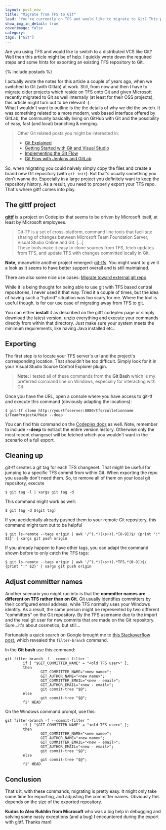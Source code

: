 ```yaml
---
layout: post_new
title: "Migrate from TFS to Git"
lead: "You're currently on TFS and would like to migrate to Git? This post shows you how, without loosing your history."
show_img_in_detail: true
coverimage: false
category:
tags: ["Git"]
---
```


<div class="article-intro">
Are you using TFS and would like to switch to a distributed VCS like Git? Well then this article might be of help. I quickly wrote down the required steps and some hints for exporting an existing TFS repository to Git.
</div>

{% include postads %}

I actually wrote the notes for this article a couple of years ago, when we switched to Git (with Gitlab) at work. Still, from now and then I have to migrate older projects which reside on TFS onto Git and given Microsoft recently migrated to Git as well internally (at least for their OSS projects), this article might turn out to be relevant :).  
What I wouldn't want to outline is the the details of why we did the switch. It was something related to a more modern, web based interface offered by GitLab, the community basically living on GitHub with Git and the possibility of easy, fast (and local) branching & merging.

<blockquote>
        Other Git related posts you might be interested in:
        <ul>
                <li><a href="/blog/2013/04/git-explained/">Git Explained</a></li>
                <li><a href="/blog/2013/06/getting-started-with-git-and-visualstudio/">Getting Started with Git and Visual Studio</a></li>
                <li><a href="/blog/2014/09/implementing-the-git-flow/">Implementing the Git Flow</a></li>
                <li><a href="/blog/2014/01/git-flow-jenkins-gitlab/">Git Flow with Jenkins and GitLab</a></li>
        </ul>
</blockquote>

So, when migrating you could naively simply copy the files and create a brand new Git repository (with `git init`). But that's usually something you don't wanna do. Especially in a large project you definitely want to keep the repository history. As a result, you need to properly export your TFS repo. That's where gittf comes into play.

## The gittf project

**[gittf](http://gittf.codeplex.com/)** is a project on Codeplex that seems to be driven by Microsoft itself, at least by Microsoft employees.

>Git-TF is a set of cross-platform, command line tools that facilitate sharing of changes between Microsoft Team Foundation Server, Visual Studio Online and Git. [...]  
These tools make it easy to clone sources from TFS, fetch updates from TFS, and update TFS with changes committed locally in Git.

<div class="alert alert-warning">
   <p>
        <strong>Note,</strong> meanwhile another project emerged: <a href="https://github.com/git-tfs/git-tfs">git-tfs</a>.         You might want to give it a look as it seems to have better support overall and is still maintained.
   </p>
   <p>
        There are also some nice use cases: <a href="https://github.com/git-tfs/git-tfs/blob/master/doc/usecases/migrate_tfs_to_git.md">Migrate toward external git repo</a>.
    </p>
</div>

While it is being thought for being able to use git with TFS based central repositories, I never used it that way. Tried it a couple of times, but the idea of having such a "hybrid" situation was too scary for me. Where the tool is useful though, is for our use case of migrating away from TFS to git.

You can either **install** it as described on the gittf codeplex page or simply download the latest version, unzip everything and execute your commands directly from within that directory. Just make sure your system meets the minimum requirements, like having Java installed etc..

## Exporting

The first step is to locate your TFS server's url and the project's corresponding location. That shouldn't be too difficult. Simply look for it in your Visual Studio Source Control Explorer plugin.

>**Note:** I tested all of these commands from the **Git Bash** which is my preferred command line on Windows, especially for interacting with Git.

Once you have the URL, open a console where you have access to git-tf and execute this command (obviously adapting the locations):

```
$ git-tf clone http://yourtfsserver:8080/tfs/colletionname $/TeamProjectA/Main --deep
```

You can find this command on the [Codeplex docs](http://gittf.codeplex.com/wikipage?title=Clone&referringTitle=Home) as well. Note, remember to include **--deep** to extract the entire version history. Otherwise only the most recent changeset will be fetched which you wouldn't want in the scenario of a full export.

## Cleaning up

git-tf creates a git tag for each TFS changeset. That might be useful for jumping to a specific TFS commit from within Git. When exporting the repo you usually don't need them. So, to remove all of them on your local git repository, execute

```
$ git tag -l | xargs git tag -d
```

This command might work as well:

```
$ git tag -d $(git tag)
```

If you accidentally already pushed them to your remote Git repository, this command might turn out to be helpful

``` 
$ git ls-remote --tags origin | awk '/^(.*)(\s+)(.*[0-9])$/ {print ":" $2}' | xargs git push origin
```

If you already happen to have other tags, you can adapt the command shown before to only catch the TFS tags:

```
$ git ls-remote --tags origin | awk '/^(.*)(\s+)(.*TFS.*[0-9])$/ {print ":" $2}' | xargs git push origin
```


## Adjust committer names

Another scenario you might run into is that the **committer names are different on TFS rather than on Git**. Git usually identifies committers by their configured email address, while TFS normally uses your Windows identity. As a result, the same person might be represented by two different "committers" on the Git repository. By the TFS username due to the import and the real git user for new commits that are made on the Git repository. Sure...it's about cosmetics, but still...

Fortunately a quick search on Google brought me to [this Stackoverflow post](http://stackoverflow.com/questions/750172/change-the-author-of-a-commit-in-git), which revealed the `filter-branch` command.

In the **Git bash** use this command:

```
git filter-branch -f --commit-filter '
        if [ "$GIT_COMMITTER_NAME" = "<old TFS user>" ];
        then
                GIT_COMMITTER_NAME="<new name>";
                GIT_AUTHOR_NAME="<new name>";
                GIT_COMMITTER_EMAIL="<new - email>";
                GIT_AUTHOR_EMAIL="<new - email>";
                git commit-tree "$@";
        else
                git commit-tree "$@";
        fi' HEAD
```

On the Windows command prompt, use this:

```
git filter-branch -f --commit-filter "
        if [ "$GIT_COMMITTER_NAME" = "<old TFS user>" ];
        then
                GIT_COMMITTER_NAME="<new name>";
                GIT_AUTHOR_NAME="<new name>";
                GIT_COMMITTER_EMAIL="<new - email>";
                GIT_AUTHOR_EMAIL="<new - email>";
                git commit-tree "$@";
        else
                git commit-tree "$@";
        fi" HEAD
```

## Conclusion

That's it, with these commands, migrating is pretty easy. It might only take some time for exporting, and adjusting the committer names. Obviously this depends on the size of the exported repository.

**Kudos to Alex Rukhlin from Microsoft** who was a big help in debugging and solving some nasty exceptions (and a bug) I encountered during the export with gittf. Thanks man!
